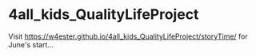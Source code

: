 # 4all_kids_QualityLifeProject


Visit https://w4ester.github.io/4all_kids_QualityLifeProject/storyTime/ for June's start...